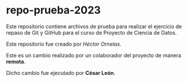 # repo-prueba-2023
Este repositorio contiene archivos de prueba para realizar el ejercicio de repaso de Git y GitHub para el curso de Proyecto de Ciencia de Datos.

Este repositorio fue creado por *Héctor Ornelas*.

Este es un cambio realizado por un colaborador del proyecto de manera **remota**.

Dicho cambio fue ejecutado por **César León**.
